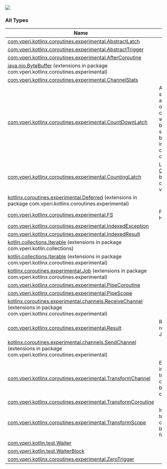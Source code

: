 

[![](https://jitpack.io/v/com.vperi/kotlin-coroutines-lib.svg)](https://jitpack.io/#com.vperi/kotlin-coroutines-lib)

### All Types

| Name | Summary |
|---|---|
| [com.vperi.kotlinx.coroutines.experimental.AbstractLatch](../com.vperi.kotlinx.coroutines.experimental/-abstract-latch/index.md) |  |
| [com.vperi.kotlinx.coroutines.experimental.AbstractTrigger](../com.vperi.kotlinx.coroutines.experimental/-abstract-trigger/index.md) |  |
| [com.vperi.kotlinx.coroutines.experimental.AfterCoroutine](../com.vperi.kotlinx.coroutines.experimental/-after-coroutine/index.md) |  |
| [java.nio.ByteBuffer](../com.vperi.kotlinx.coroutines.experimental/java.nio.-byte-buffer/index.md) (extensions in package com.vperi.kotlinx.coroutines.experimental) |  |
| [com.vperi.kotlinx.coroutines.experimental.ChannelStats](../com.vperi.kotlinx.coroutines.experimental/-channel-stats/index.md) |  |
| [com.vperi.kotlinx.coroutines.experimental.CountDownLatch](../com.vperi.kotlinx.coroutines.experimental/-count-down-latch/index.md) | A synchronization aid that allows one or more coroutines to wait without blocking until a set of operations being performed in other coroutines complete. |
| [com.vperi.kotlinx.coroutines.experimental.CountingLatch](../com.vperi.kotlinx.coroutines.experimental/-counting-latch/index.md) | Like a [CountDownLatch](../com.vperi.kotlinx.coroutines.experimental/-count-down-latch/index.md) but the count can be increased via [countUp](../com.vperi.kotlinx.coroutines.experimental/-counting-latch/count-up.md) |
| [kotlinx.coroutines.experimental.Deferred](../com.vperi.kotlinx.coroutines.experimental/kotlinx.coroutines.experimental.-deferred/index.md) (extensions in package com.vperi.kotlinx.coroutines.experimental) |  |
| [com.vperi.kotlinx.coroutines.experimental.FS](../com.vperi.kotlinx.coroutines.experimental/-f-s/index.md) | Filesystem Helpers |
| [com.vperi.kotlinx.coroutines.experimental.IndexedException](../com.vperi.kotlinx.coroutines.experimental/-indexed-exception/index.md) |  |
| [com.vperi.kotlinx.coroutines.experimental.IndexedResult](../com.vperi.kotlinx.coroutines.experimental/-indexed-result/index.md) |  |
| [kotlin.collections.Iterable](../com.vperi.kotlin.collections/kotlin.collections.-iterable/index.md) (extensions in package com.vperi.kotlin.collections) |  |
| [kotlin.collections.Iterable](../com.vperi.kotlinx.coroutines.experimental/kotlin.collections.-iterable/index.md) (extensions in package com.vperi.kotlinx.coroutines.experimental) |  |
| [kotlinx.coroutines.experimental.Job](../com.vperi.kotlinx.coroutines.experimental/kotlinx.coroutines.experimental.-job/index.md) (extensions in package com.vperi.kotlinx.coroutines.experimental) |  |
| [com.vperi.kotlinx.coroutines.experimental.PipeCoroutine](../com.vperi.kotlinx.coroutines.experimental/-pipe-coroutine/index.md) |  |
| [com.vperi.kotlinx.coroutines.experimental.PipeScope](../com.vperi.kotlinx.coroutines.experimental/-pipe-scope/index.md) |  |
| [kotlinx.coroutines.experimental.channels.ReceiveChannel](../com.vperi.kotlinx.coroutines.experimental/kotlinx.coroutines.experimental.channels.-receive-channel/index.md) (extensions in package com.vperi.kotlinx.coroutines.experimental) |  |
| [com.vperi.kotlinx.coroutines.experimental.Result](../com.vperi.kotlinx.coroutines.experimental/-result/index.md) | Represents the result of a Job/Deferred |
| [kotlinx.coroutines.experimental.channels.SendChannel](../com.vperi.kotlinx.coroutines.experimental/kotlinx.coroutines.experimental.channels.-send-channel/index.md) (extensions in package com.vperi.kotlinx.coroutines.experimental) |  |
| [com.vperi.kotlinx.coroutines.experimental.TransformChannel](../com.vperi.kotlinx.coroutines.experimental/-transform-channel.md) | External interface to a transform channel as seen by users of the channel. |
| [com.vperi.kotlinx.coroutines.experimental.TransformCoroutine](../com.vperi.kotlinx.coroutines.experimental/-transform-coroutine/index.md) |  |
| [com.vperi.kotlinx.coroutines.experimental.TransformScope](../com.vperi.kotlinx.coroutines.experimental/-transform-scope/index.md) | Internal interface to a transform channel as seen by the transform function. |
| [com.vperi.kotlin.test.Waiter](../com.vperi.kotlin.test/-waiter/index.md) |  |
| [com.vperi.kotlin.test.WaiterBlock](../com.vperi.kotlin.test/-waiter-block.md) |  |
| [com.vperi.kotlinx.coroutines.experimental.ZeroTrigger](../com.vperi.kotlinx.coroutines.experimental/-zero-trigger/index.md) |  |
